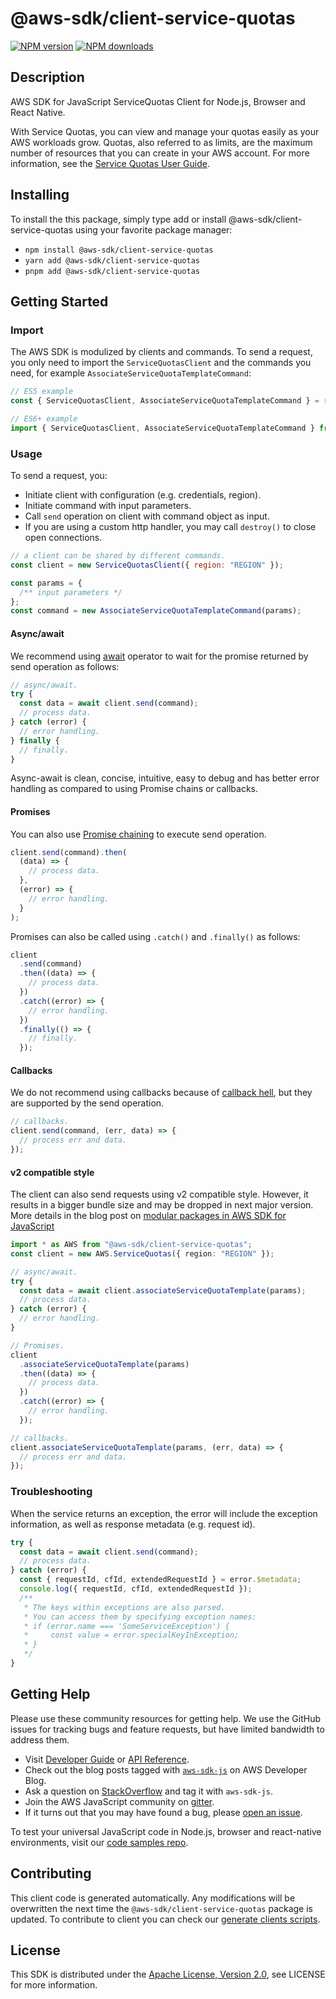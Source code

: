 # @aws-sdk/client-service-quotas

[![NPM version](https://img.shields.io/npm/v/@aws-sdk/client-service-quotas/latest.svg)](https://www.npmjs.com/package/@aws-sdk/client-service-quotas)
[![NPM downloads](https://img.shields.io/npm/dm/@aws-sdk/client-service-quotas.svg)](https://www.npmjs.com/package/@aws-sdk/client-service-quotas)

## Description

AWS SDK for JavaScript ServiceQuotas Client for Node.js, Browser and React Native.

<p>With Service Quotas, you can view and manage your quotas easily as your AWS workloads
grow. Quotas, also referred to as limits, are the maximum number of resources that you can
create in your AWS account. For more information, see the <a href="https://docs.aws.amazon.com/servicequotas/latest/userguide/">Service Quotas User Guide</a>.</p>

## Installing

To install the this package, simply type add or install @aws-sdk/client-service-quotas
using your favorite package manager:

- `npm install @aws-sdk/client-service-quotas`
- `yarn add @aws-sdk/client-service-quotas`
- `pnpm add @aws-sdk/client-service-quotas`

## Getting Started

### Import

The AWS SDK is modulized by clients and commands.
To send a request, you only need to import the `ServiceQuotasClient` and
the commands you need, for example `AssociateServiceQuotaTemplateCommand`:

```js
// ES5 example
const { ServiceQuotasClient, AssociateServiceQuotaTemplateCommand } = require("@aws-sdk/client-service-quotas");
```

```ts
// ES6+ example
import { ServiceQuotasClient, AssociateServiceQuotaTemplateCommand } from "@aws-sdk/client-service-quotas";
```

### Usage

To send a request, you:

- Initiate client with configuration (e.g. credentials, region).
- Initiate command with input parameters.
- Call `send` operation on client with command object as input.
- If you are using a custom http handler, you may call `destroy()` to close open connections.

```js
// a client can be shared by different commands.
const client = new ServiceQuotasClient({ region: "REGION" });

const params = {
  /** input parameters */
};
const command = new AssociateServiceQuotaTemplateCommand(params);
```

#### Async/await

We recommend using [await](https://developer.mozilla.org/en-US/docs/Web/JavaScript/Reference/Operators/await)
operator to wait for the promise returned by send operation as follows:

```js
// async/await.
try {
  const data = await client.send(command);
  // process data.
} catch (error) {
  // error handling.
} finally {
  // finally.
}
```

Async-await is clean, concise, intuitive, easy to debug and has better error handling
as compared to using Promise chains or callbacks.

#### Promises

You can also use [Promise chaining](https://developer.mozilla.org/en-US/docs/Web/JavaScript/Guide/Using_promises#chaining)
to execute send operation.

```js
client.send(command).then(
  (data) => {
    // process data.
  },
  (error) => {
    // error handling.
  }
);
```

Promises can also be called using `.catch()` and `.finally()` as follows:

```js
client
  .send(command)
  .then((data) => {
    // process data.
  })
  .catch((error) => {
    // error handling.
  })
  .finally(() => {
    // finally.
  });
```

#### Callbacks

We do not recommend using callbacks because of [callback hell](http://callbackhell.com/),
but they are supported by the send operation.

```js
// callbacks.
client.send(command, (err, data) => {
  // process err and data.
});
```

#### v2 compatible style

The client can also send requests using v2 compatible style.
However, it results in a bigger bundle size and may be dropped in next major version. More details in the blog post
on [modular packages in AWS SDK for JavaScript](https://aws.amazon.com/blogs/developer/modular-packages-in-aws-sdk-for-javascript/)

```ts
import * as AWS from "@aws-sdk/client-service-quotas";
const client = new AWS.ServiceQuotas({ region: "REGION" });

// async/await.
try {
  const data = await client.associateServiceQuotaTemplate(params);
  // process data.
} catch (error) {
  // error handling.
}

// Promises.
client
  .associateServiceQuotaTemplate(params)
  .then((data) => {
    // process data.
  })
  .catch((error) => {
    // error handling.
  });

// callbacks.
client.associateServiceQuotaTemplate(params, (err, data) => {
  // process err and data.
});
```

### Troubleshooting

When the service returns an exception, the error will include the exception information,
as well as response metadata (e.g. request id).

```js
try {
  const data = await client.send(command);
  // process data.
} catch (error) {
  const { requestId, cfId, extendedRequestId } = error.$metadata;
  console.log({ requestId, cfId, extendedRequestId });
  /**
   * The keys within exceptions are also parsed.
   * You can access them by specifying exception names:
   * if (error.name === 'SomeServiceException') {
   *     const value = error.specialKeyInException;
   * }
   */
}
```

## Getting Help

Please use these community resources for getting help.
We use the GitHub issues for tracking bugs and feature requests, but have limited bandwidth to address them.

- Visit [Developer Guide](https://docs.aws.amazon.com/sdk-for-javascript/v3/developer-guide/welcome.html)
  or [API Reference](https://docs.aws.amazon.com/AWSJavaScriptSDK/v3/latest/index.html).
- Check out the blog posts tagged with [`aws-sdk-js`](https://aws.amazon.com/blogs/developer/tag/aws-sdk-js/)
  on AWS Developer Blog.
- Ask a question on [StackOverflow](https://stackoverflow.com/questions/tagged/aws-sdk-js) and tag it with `aws-sdk-js`.
- Join the AWS JavaScript community on [gitter](https://gitter.im/aws/aws-sdk-js-v3).
- If it turns out that you may have found a bug, please [open an issue](https://github.com/aws/aws-sdk-js-v3/issues/new/choose).

To test your universal JavaScript code in Node.js, browser and react-native environments,
visit our [code samples repo](https://github.com/aws-samples/aws-sdk-js-tests).

## Contributing

This client code is generated automatically. Any modifications will be overwritten the next time the `@aws-sdk/client-service-quotas` package is updated.
To contribute to client you can check our [generate clients scripts](https://github.com/aws/aws-sdk-js-v3/tree/main/scripts/generate-clients).

## License

This SDK is distributed under the
[Apache License, Version 2.0](http://www.apache.org/licenses/LICENSE-2.0),
see LICENSE for more information.

